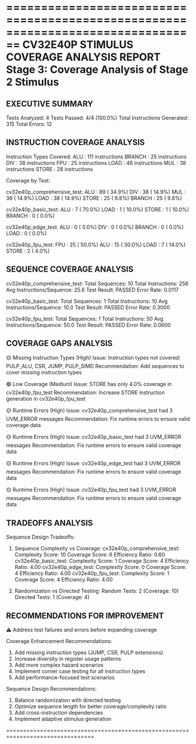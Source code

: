 ================================================================================
CV32E40P STIMULUS COVERAGE ANALYSIS REPORT
Stage 3: Coverage Analysis of Stage 2 Stimulus
================================================================================

EXECUTIVE SUMMARY
----------------------------------------
Tests Analyzed: 4
Tests Passed: 4/4 (100.0%)
Total Instructions Generated: 315
Total Errors: 12

INSTRUCTION COVERAGE ANALYSIS
----------------------------------------
Instruction Types Covered:
  ALU         :    111 instructions
  BRANCH      :     25 instructions
  DIV         :     38 instructions
  FPU         :     25 instructions
  LOAD        :     46 instructions
  MUL         :     38 instructions
  STORE       :     28 instructions

Coverage by Test:

  cv32e40p_comprehensive_test:
    ALU         :   89 ( 34.9%)
    DIV         :   38 ( 14.9%)
    MUL         :   38 ( 14.9%)
    LOAD        :   38 ( 14.9%)
    STORE       :   25 (  9.8%)
    BRANCH      :   25 (  9.8%)

  cv32e40p_basic_test:
    ALU         :    7 ( 70.0%)
    LOAD        :    1 ( 10.0%)
    STORE       :    1 ( 10.0%)
    BRANCH      :    0 (  0.0%)

  cv32e40p_edge_test:
    ALU         :    0 (  0.0%)
    DIV         :    0 (  0.0%)
    BRANCH      :    0 (  0.0%)
    LOAD        :    0 (  0.0%)

  cv32e40p_fpu_test:
    FPU         :   25 ( 50.0%)
    ALU         :   15 ( 30.0%)
    LOAD        :    7 ( 14.0%)
    STORE       :    2 (  4.0%)

SEQUENCE COVERAGE ANALYSIS
----------------------------------------

  cv32e40p_comprehensive_test:
    Total Sequences: 10
    Total Instructions: 256
    Avg Instructions/Sequence: 25.6
    Test Result: PASSED
    Error Rate: 0.0117

  cv32e40p_basic_test:
    Total Sequences: 1
    Total Instructions: 10
    Avg Instructions/Sequence: 10.0
    Test Result: PASSED
    Error Rate: 0.3000

  cv32e40p_fpu_test:
    Total Sequences: 1
    Total Instructions: 50
    Avg Instructions/Sequence: 50.0
    Test Result: PASSED
    Error Rate: 0.0600

COVERAGE GAPS ANALYSIS
----------------------------------------

🟡 Missing Instruction Types (High)
  Issue: Instruction types not covered: PULP_ALU, CSR, JUMP, PULP_SIMD
  Recommendation: Add sequences to cover missing instruction types

🟢 Low Coverage (Medium)
  Issue: STORE has only 4.0% coverage in cv32e40p_fpu_test
  Recommendation: Increase STORE instruction generation in cv32e40p_fpu_test

🟡 Runtime Errors (High)
  Issue: cv32e40p_comprehensive_test had 3 UVM_ERROR messages
  Recommendation: Fix runtime errors to ensure valid coverage data

🟡 Runtime Errors (High)
  Issue: cv32e40p_basic_test had 3 UVM_ERROR messages
  Recommendation: Fix runtime errors to ensure valid coverage data

🟡 Runtime Errors (High)
  Issue: cv32e40p_edge_test had 3 UVM_ERROR messages
  Recommendation: Fix runtime errors to ensure valid coverage data

🟡 Runtime Errors (High)
  Issue: cv32e40p_fpu_test had 3 UVM_ERROR messages
  Recommendation: Fix runtime errors to ensure valid coverage data

TRADEOFFS ANALYSIS
----------------------------------------
Sequence Design Tradeoffs:

1. Sequence Complexity vs Coverage:
   cv32e40p_comprehensive_test:
     Complexity Score: 10
     Coverage Score: 6
     Efficiency Ratio: 0.60
   cv32e40p_basic_test:
     Complexity Score: 1
     Coverage Score: 4
     Efficiency Ratio: 4.00
   cv32e40p_edge_test:
     Complexity Score: 0
     Coverage Score: 4
     Efficiency Ratio: 4.00
   cv32e40p_fpu_test:
     Complexity Score: 1
     Coverage Score: 4
     Efficiency Ratio: 4.00

2. Randomization vs Directed Testing:
   Random Tests: 2 (Coverage: 10)
   Directed Tests: 1 (Coverage: 4)

RECOMMENDATIONS FOR IMPROVEMENT
----------------------------------------
⚠️  Address test failures and errors before expanding coverage

Coverage Enhancement Recommendations:
1. Add missing instruction types (JUMP, CSR, PULP extensions)
2. Increase diversity in register usage patterns
3. Add more complex hazard scenarios
4. Implement corner case testing for all instruction types
5. Add performance-focused test scenarios

Sequence Design Recommendations:
1. Balance randomization with directed testing
2. Optimize sequence length for better coverage/complexity ratio
3. Add cross-instruction dependencies
4. Implement adaptive stimulus generation

================================================================================